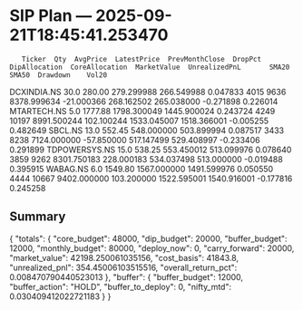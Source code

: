 # SIP Plan — 2025-09-21T18:45:41.253470

       Ticker  Qty  AvgPrice  LatestPrice  PrevMonthClose  DropPct  DipAllocation  CoreAllocation  MarketValue  UnrealizedPnL       SMA20       SMA50  Drawdown    Vol20
  DCXINDIA.NS 30.0    280.00   279.299988      266.549988 0.047833           4015            9636  8378.999634     -21.000366  268.162502  265.038000 -0.271898 0.226014
  MTARTECH.NS  5.0   1777.88  1798.300049     1445.900024 0.243724           4249           10197  8991.500244     102.100244 1533.045007 1518.366001 -0.005255 0.482649
      SBCL.NS 13.0    552.45   548.000000      503.899994 0.087517           3433            8238  7124.000000     -57.850000  517.147499  529.408997 -0.233406 0.291899
TDPOWERSYS.NS 15.0    538.25   553.450012      513.099976 0.078640           3859            9262  8301.750183     228.000183  534.037498  513.000000 -0.019488 0.395915
     WABAG.NS  6.0   1549.80  1567.000000     1491.599976 0.050550           4444           10667  9402.000000     103.200000 1522.595001 1540.916001 -0.177816 0.245258

## Summary
{
  "totals": {
    "core_budget": 48000,
    "dip_budget": 20000,
    "buffer_budget": 12000,
    "monthly_budget": 80000,
    "deploy_now": 0,
    "carry_forward": 20000,
    "market_value": 42198.250061035156,
    "cost_basis": 41843.8,
    "unrealized_pnl": 354.45006103515516,
    "overall_return_pct": 0.008470790440523013
  },
  "buffer": {
    "buffer_budget": 12000,
    "buffer_action": "HOLD",
    "buffer_to_deploy": 0,
    "nifty_mtd": 0.030409412022721183
  }
}